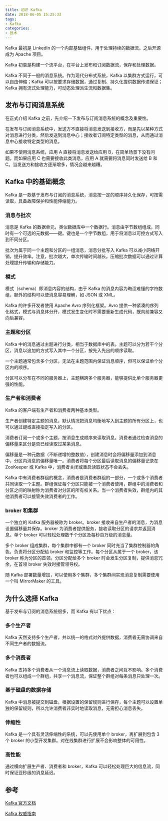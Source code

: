 ```yaml
---
title: 初识 Kafka
date: 2018-06-05 15:25:33
tags:
- Kafka
categories:
- 技术
---
```


Kafka 最初是 LinkedIn 的一个内部基础组件，用于处理持续的数据流，之后开源成为 Apache 项目。

Kafka 初衷是构建一个流平台，在平台上发布和订阅数据流，保存和处理数据。

Kafka 不同于一般的消息系统。作为现代分布式系统，Kafka 以集群方式运行，可以自由伸缩；Kafka 可以按要求存储数据，通过复制、持久化提供数据传递保证；Kafka 拥有流式处理能力，可动态处理派生流和数据集。





<!-- more -->

## 发布与订阅消息系统

在正式介绍 Kafka 之前，先介绍一下发布与订阅消息系统的概念及重要性。

在发布与订阅消息系统中，发送方不直接将消息发送到接收方，而是先以某种方式对消息进行分类，然后发送到消息中心；接收者订阅特定类型的消息，从而通过消息中心接收特定类型的消息。

如果不使用消息系统，应用 A 直接将消息发送给应用 B，在简单场景下没有问题。而如果应用 C 也需要接收此类消息，应用 A 就需要将消息同时发送给 B 和 C。当发送方和接收方逐渐增多，情况会越来越糟。





## Kafka 中的基础概念

Kafka 是一款基于发布与订阅的消息系统，消息按一定的顺序持久化保存，可按需读取，具备故障保护和性能伸缩能力。



### 消息与批次

消息是 Kafka 的数据单元，类似数据库中一个数据行。消息由字节数组组成，同时有一个可选的元数据——键。键也是一个字节数组，用于将消息以可控方式写入到不同分区。

批次为属于同一个主题和分区的一组消息，消息分批写入 Kafka 可以减小网络开销，提升效率。注意，批次越大，单次传输时间越长。压缩批次数据可以通过计算处理提升传输和存储能力。



### 模式

模式（schema）即消息内容的结构，由于 Kafka 的消息内容为晦涩难懂的字符数组，额外的结构可以使消息容易理解，如 JSON 或 XML。

Kafka 的许多开发者使用 Apache Avro 序列化框架。Avro 提供一种紧凑的序列化格式，模式与消息体分开，模式发生变化时不需要重新生成代码，既向前兼容又向后兼容。



### 主题和分区

Kafka 中的消息通过主题进行分类，相当于数据库中的表。主题可以分为若干个分区，消息以追加的方式写入其中一个分区，按先入先出的顺序读取。

一个主题通常包含多个分区，无法在主题范围内保证消息顺序，但可以保证单个分区内的顺序。

分区可以分布在不同的服务器上，主题横跨多个服务器，能够提供比单个服务器更强的性能。



### 生产者和消费者

Kafka 的客户端有生产者和消费者两种基本类型。

生产者创建特定主题的消息，默认情况把消息均衡地写入到主题的所有分区上，也可以通过键或直接指定写入的分区。

消费者订阅一个或多个主题，按消息生成顺序来读取消息。消费者通过检查消息的偏移量来区分是否已经读取过某条消息。

偏移量是一种元数据（不断递增的整数值），创建消息时会将偏移量添加到消息中，分区内消息的偏移量唯一。消费者将每个分区最后读取消息的偏移量记录在 ZooKeeper 或 Kafka 中，消费者关闭或重启读取状态不会丢失。

Kafka 中有消费者群组的概念，消费者是消费者群组的一部分，一个或多个消费者共同读取一个主题。群组保证每个分区只能被一个消费者使用，群组中的消费者和分区之间的映射称为消费者对分区的所有权关系。当一个消费者失效，群组内的其他消费者可以接管失效消费者的工作。



### broker 和集群

一个独立的 Kafka 服务器被称为 broker。broker 接收来自生产者的消息，为消息设置偏移量并保存。broker 为消费者提供服务，接收读取分区的请求并返回消息。单个 broker 可以轻松处理数千个分区及每秒百万级的消息量。

多个 broker 组成集群，每个集群中都有一个 broker 同时充当了集群控制器的角色，负责将分区分配给 broker 和监控等工作。每个分区从属于一个 broker，该 broker 称为分区的首领。分区分配给多个 broker 时会发生分区复制，提供消息冗余，在首领 broker 失效时接管领导权。

随 Kafka 部署数量增加，可以使用多个集群，多个集群间实现消息复制需要使用一个叫 MirrorMaker 的工具。





## 为什么选择 Kafka

基于发布与订阅的消息系统很多，而 Kafka 有以下优点：



### 多个生产者

Kafka 天然支持多个生产者，并以统一的格式对外提供数据，消费者无需协调来自不同生产者的数据流。



### 多个消费者

Kafka 支持多个消费者从一个消息流上读取数据，消费者之间互不影响。多个消费者也可以组成一个群组，共享一个消息流，保证整个群组对每条消息只处理一次。



### 基于磁盘的数据存储

Kafka 中消息被提交到磁盘，根据设置的保留规则进行保存，每个主题可以设置单独的保留规则，所以允许消费者非实时地读取消息，无需担心消息丢失。



### 伸缩性

Kafka 是一个具有灵活伸缩性的系统，可以先使用单个 broker，再扩展到包含 3 个 broker 的小型开发集群。对在线集群进行扩展不会影响整体的可用性。



### 高性能

通过横向扩展生产者、消费者和 broker，Kafka 可以轻松处理巨大的信息流，同时保证亚秒级的消息延迟。






## 参考

[Kafka 官方文档](http://kafka.apache.org/documentation/)

[Kafka 权威指南](http://shop.oreilly.com/product/0636920044123.do)